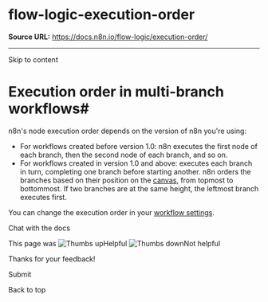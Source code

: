 # flow-logic-execution-order

**Source URL:** https://docs.n8n.io/flow-logic/execution-order/

---

Skip to content 

[ ](https://github.com/n8n-io/n8n-docs/edit/main/docs/flow-logic/execution-order.md "Edit this page")

# Execution order in multi-branch workflows#

n8n's node execution order depends on the version of n8n you're using:

  * For workflows created before version 1.0: n8n executes the first node of each branch, then the second node of each branch, and so on.
  * For workflows created in version 1.0 and above: executes each branch in turn, completing one branch before starting another. n8n orders the branches based on their position on the [canvas](../../glossary/#canvas-n8n), from topmost to bottommost. If two branches are at the same height, the leftmost branch executes first.



You can change the execution order in your [workflow settings](../../workflows/settings/).

Chat with the docs

This page was ![Thumbs up](/_images/assets/thumb_up.png)Helpful  ![Thumbs down](/_images/assets/thumb_down.png)Not helpful 

Thanks for your feedback! 

Submit 

Back to top